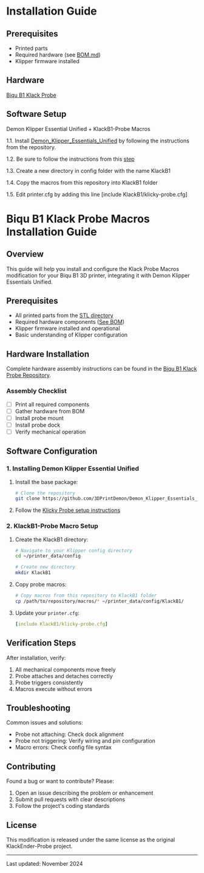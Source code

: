 # Installation Guide

## Prerequisites
- Printed parts
- Required hardware (see [BOM.md](https://kevinakasam.com/klack-bom/))
- Klipper firmware installed

## Hardware
[Biqu B1 Klack Probe](https://github.com/Trei-D/Biqu-B1-Klack-Probe/tree/main)


## Software Setup
Demon Klipper Essential Unified + KlackB1-Probe Macros

1.1. Install [Demon_Klipper_Essentials_Unified](https://github.com/3DPrintDemon/Demon_Klipper_Essentials_Unified/tree/main) by following the instructions from the repository.

1.2. Be sure to follow the instructions from this [step](https://github.com/3DPrintDemon/Demon_Klipper_Essentials_Unified/blob/main/Documentation/INSTALL_INSTRUCTIONS/General%20_Setup_For_All_Printers/INSTALL_INSTRUCTIONS.md#unless-youre-using-klicky-probe) 

1.3. Create a new directory in config folder with the name KlackB1

1.4. Copy the macros from this repository into KlackB1 folder

1.5. Edit printer.cfg by adding this line [include KlackB1/klicky-probe.cfg]


# Biqu B1 Klack Probe Macros Installation Guide

## Overview
This guide will help you install and configure the Klack Probe Macros modification for your Biqu B1 3D printer, integrating it with Demon Klipper Essentials Unified.

## Prerequisites
- All printed parts from the [STL directory](https://github.com/Trei-D/Biqu-B1-Klack-Probe/tree/main/STL)
- Required hardware components ([See BOM](https://kevinakasam.com/klack-bom/))
- Klipper firmware installed and operational
- Basic understanding of Klipper configuration

## Hardware Installation
Complete hardware assembly instructions can be found in the [Biqu B1 Klack Probe Repository](https://github.com/Trei-D/Biqu-B1-Klack-Probe/tree/main).

### Assembly Checklist
- [ ] Print all required components
- [ ] Gather hardware from BOM
- [ ] Install probe mount
- [ ] Install probe dock
- [ ] Verify mechanical operation

## Software Configuration

### 1. Installing Demon Klipper Essential Unified

1. Install the base package:
   ```bash
   # Clone the repository
   git clone https://github.com/3DPrintDemon/Demon_Klipper_Essentials_Unified.git
   ```

2. Follow the [Klicky Probe setup instructions](https://github.com/3DPrintDemon/Demon_Klipper_Essentials_Unified/blob/main/Documentation/INSTALL_INSTRUCTIONS/General%20_Setup_For_All_Printers/INSTALL_INSTRUCTIONS.md#unless-youre-using-klicky-probe)

### 2. KlackB1-Probe Macro Setup

1. Create the KlackB1 directory:
   ```bash
   # Navigate to your Klipper config directory
   cd ~/printer_data/config
   
   # Create new directory
   mkdir KlackB1
   ```

2. Copy probe macros:
   ```bash
   # Copy macros from this repository to KlackB1 folder
   cp /path/to/repository/macros/* ~/printer_data/config/KlackB1/
   ```

3. Update your `printer.cfg`:
   ```yaml
   [include KlackB1/klicky-probe.cfg]
   ```

## Verification Steps

After installation, verify:
1. All mechanical components move freely
2. Probe attaches and detaches correctly
3. Probe triggers consistently
4. Macros execute without errors

## Troubleshooting

Common issues and solutions:
- Probe not attaching: Check dock alignment
- Probe not triggering: Verify wiring and pin configuration
- Macro errors: Check config file syntax

## Contributing

Found a bug or want to contribute? Please:
1. Open an issue describing the problem or enhancement
2. Submit pull requests with clear descriptions
3. Follow the project's coding standards

## License

This modification is released under the same license as the original KlackEnder-Probe project.

---
Last updated: November 2024